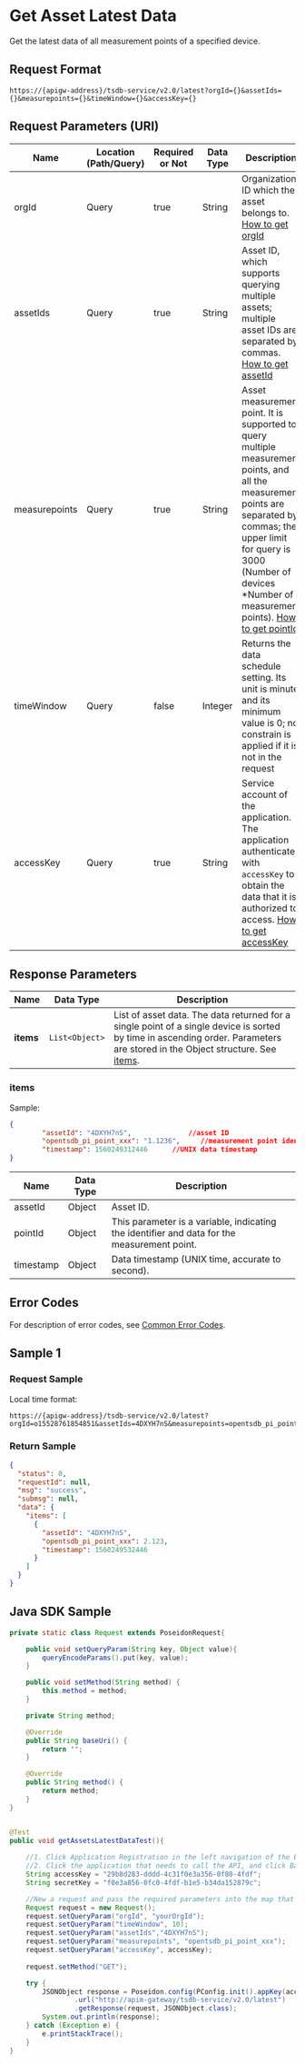 # Get Asset Latest Data



Get the latest data of all measurement points of a specified device.

## Request Format

```
https://{apigw-address}/tsdb-service/v2.0/latest?orgId={}&assetIds={}&measurepoints={}&timeWindow={}&accessKey={}
```

## Request Parameters (URI)

| Name | Location (Path/Query) | Required or Not | Data Type | Description |
|---------------|------------------|----------|-----------|--------------|
| orgId         | Query            | true     | String    | Organization ID which the asset belongs to. [How to get orgId](/docs/api/en/latest/api_faqs#how-to-get-organization-id-orgid-orgid)                                                                                                                                                                                                                            |
| assetIds      | Query            | true     | String    | Asset ID, which supports querying multiple assets; multiple asset IDs are separated by commas. [How to get assetId](/docs/api/en/latest/api_faqs.html#how-to-get-asset-id-assetid-assetid)                                                                                                                                                                                |
| measurepoints | Query            | true     | String    | Asset measurement point. It is supported to query multiple measurement points, and all the measurement points are separated by commas; the upper limit for query is 3000 (Number of devices *Number of measurement points). [How to get pointId](/docs/api/en/latest/api_faqs#how-to-get-the-measuremet-point-pointid-pointid)                                                                                                                                                                           |
| timeWindow | Query            | false     | Integer    | Returns the data schedule setting. Its unit is minute and its minimum value is 0; no constrain is applied if it is not in the request|
| accessKey     | Query            | true     | String    |Service account of the application. The application authenticates with `accessKey` to obtain the data that it is authorized to access. [How to get accessKey](/docs/api/en/latest/api_faqs.html#how-to-get-access-key-accesskey-accesskey)|                                                                     


## Response Parameters

| Name | Data Type     | Description          |
|-------|----------------|---------------------------|
| **items** | `List<Object>` | List of asset data. The data returned for a single point of a single device is sorted by time in ascending order. Parameters are stored in the Object structure. See [items](/docs/api/en/latest/tsdb_service/get_asset_latest_data.html#id3).

### items

Sample:
```json
{
        "assetId": "4DXYH7nS",  			//asset ID       
        "opentsdb_pi_point_xxx": "1.1236", 	   //measurement point identifier and the data   
        "timestamp": 1560249312446		//UNIX data timestamp    
}
```

| Name | Data Type | Description |
|---------------|-----------|--------------------------------------|
| assetId       | Object    | Asset ID.                                              |
| pointId | Object    |This parameter is a variable, indicating the identifier and data for the measurement point.                                     |
| timestamp     | Object    | Data timestamp (UNIX time, accurate to second).                                     |

## Error Codes
For description of error codes, see [Common Error Codes](overview#errorcode).

## Sample 1

### Request Sample
Local time format:
```
https://{apigw-address}/tsdb-service/v2.0/latest?orgId=o15528761854851&assetIds=4DXYH7nS&measurepoints=opentsdb_pi_point_xxx&timeWindow=&accessKey=accessKey
```

### Return Sample

```json
{
  "status": 0,
  "requestId": null,
  "msg": "success",
  "submsg": null,
  "data": {
    "items": [
      {
        "assetId": "4DXYH7nS",
        "opentsdb_pi_point_xxx": 2.123,
        "timestamp": 1560249532446
      }
    ]
  }
}
```

## Java SDK Sample

```java
private static class Request extends PoseidonRequest{

    public void setQueryParam(String key, Object value){
        queryEncodeParams().put(key, value);
    }

    public void setMethod(String method) {
        this.method = method;
    }

    private String method;

    @Override
    public String baseUri() {
        return "";
    }

    @Override
    public String method() {
        return method;
    }
}


@Test
public void getAssetsLatestDataTest(){
    
    //1. Click Application Registration in the left navigation of the EnOS Console.
    //2. Click the application that needs to call the API, and click Basic Information. accessKey and secretKey correspond to AccessKey and SecretKey in EnOS.
    String accessKey = "29b8d283-dddd-4c31f0e3a356-0f80-4fdf";
    String secretKey = "f0e3a856-0fc0-4fdf-b1e5-b34da152879c";

    //New a request and pass the required parameters into the map that exists in the query. The key is the parameter name and the value is the parameter value.
    Request request = new Request();
    request.setQueryParam("orgId", "yourOrgId");
    request.setQueryParam("timeWindow", 10);
    request.setQueryParam("assetIds","4DXYH7nS");
    request.setQueryParam("measurepoints", "opentsdb_pi_point_xxx");
    request.setQueryParam("accessKey", accessKey);
    
    request.setMethod("GET");

    try {
        JSONObject response = Poseidon.config(PConfig.init().appKey(accessKey).appSecret(secretKey).debug())
                .url("http://apim-gateway/tsdb-service/v2.0/latest")
                .getResponse(request, JSONObject.class);
        System.out.println(response);
    } catch (Exception e) {
        e.printStackTrace();
    }
}
```

